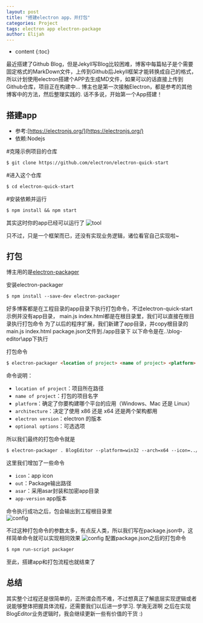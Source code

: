 ```yaml
---
layout: post
title: "搭建electron app，并打包"
categories: Project
tags: electron app electron-package
author: Elijah
---
```


* content
{:toc}

最近搭建了Github Blog，但是Jekyll写Blog比较困难，博客中每篇帖子是个需要固定格式的MarkDown文件，上传到Github后Jekyll框架才能转换成自己的格式，
所以计划使用electron搭建个APP去生成MD文件，如果可以的话直接上传到Github仓库，项目正在构建中…
博主也是第一次接触Electron，都是参考的其他博客中的方法，然后整理实践的.
话不多说，开始第一个App搭建！





## 搭建app

- 参考:[https://electronjs.org/](https://electronjs.org/)
- 依赖:Nodejs

#克隆示例项目的仓库
```md
$ git clone https://github.com/electron/electron-quick-start
```

#进入这个仓库
```md
$ cd electron-quick-start
```

#安装依赖并运行
```md
$ npm install && npm start
```

其实这时你的app已经可以运行了
![tool](https://i.loli.net/2018/10/06/5bb89172860e9.png 'tool')

只不过，只是一个框架而已，还没有实现业务逻辑，诸位看官自己实现啦~


## 打包
博主用的是[electron-packager](https://github.com/electron-userland/electron-packager)

安装electron-packager
```md
$ npm install --save-dev electron-packager 
```

好多博客都是在工程目录的app目录下执行打包命令，不过electron-quick-start示例并没有app目录，
main.js index.html都是在根目录里，我们可以直接在根目录执行打包命令
为了以后的程序扩展，我们新建了app目录，并copy根目录的main.js index.html package.json文件到./app目录下
以下命令是在..\blog-editor\app下执行

打包命令
```md
$ electron-packager <location of project> <name of project> <platform> <architecture> <electron version> <optional options>
```
命令说明：
* `location of project`：项目所在路径 
* `name of project`：打包的项目名字 
* `platform`：确定了你要构建哪个平台的应用（Windows、Mac 还是 Linux） 
* `architecture`：决定了使用 x86 还是 x64 还是两个架构都用
* `electron version`：electron 的版本 
* `optional options`：可选选项

所以我们最终的打包命令就是
```md
$ electron-packager . BlogEditor --platform=win32 --arch=x64 --icon=../img/favicon.ico --out=../BuildOut --asar --app-version=0.0.1
```
这里我们增加了一些命令
* `icon`：app icon
* `out`：Package输出路径
* `asar`：采用asar封装和加密app目录
* `app-version` app版本

命令执行成功之后，包会输出到工程根目录里   
![config](https://i.loli.net/2018/10/06/5bb8c57c55cfb.png 'config')

不过这种打包命令的参数太多，有点反人类，所以我们写在package.json中，这样简单命令就可以实现相同效果
![config](https://i.loli.net/2018/10/06/5bb8c57c62703.png 'config')
配置package.json之后的打包命令
```md
$ npm run-script packager
```

至此，搭建app和打包流程也就结束了

## 总结

其实整个过程还是很简单的，正所谓会而不难，不过想真正了解底层实现逻辑或者说能够整体把握具体流程，还需要我们以后进一步学习.
学海无涯啊
之后在实现BlogEditor业务逻辑时，我会继续更新一些有价值的干货 :)

